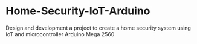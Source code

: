 # Home-Security-IoT-Arduino
Design and development a project to create a home security system using IoT and  microcontroller Arduino Mega 2560

